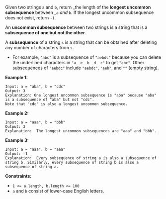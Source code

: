Given two strings `a` and `b`, return _the length of the **longest uncommon
subsequence** between _`a` _and_ `b`. If the longest uncommon subsequence does
not exist, return `-1`.

An **uncommon subsequence** between two strings is a string that is a
**subsequence of one but not the other**.

A **subsequence** of a string `s` is a string that can be obtained after
deleting any number of characters from `s`.

  * For example, `"abc"` is a subsequence of `"aebdc"` because you can delete the underlined characters in `"a _e_ b _d_ c"` to get `"abc"`. Other subsequences of `"aebdc"` include `"aebdc"`, `"aeb"`, and `""` (empty string).



**Example 1:**

    
    
    Input: a = "aba", b = "cdc"
    Output: 3
    Explanation: One longest uncommon subsequence is "aba" because "aba" is a subsequence of "aba" but not "cdc".
    Note that "cdc" is also a longest uncommon subsequence.
    

**Example 2:**

    
    
    Input: a = "aaa", b = "bbb"
    Output: 3
    Explanation:  The longest uncommon subsequences are "aaa" and "bbb".
    

**Example 3:**

    
    
    Input: a = "aaa", b = "aaa"
    Output: -1
    Explanation:  Every subsequence of string a is also a subsequence of string b. Similarly, every subsequence of string b is also a subsequence of string a.
    



**Constraints:**

  * `1 <= a.length, b.length <= 100`
  * `a` and `b` consist of lower-case English letters.

